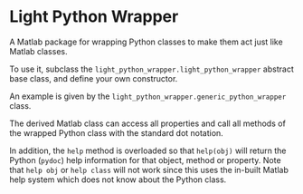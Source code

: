 # Light Python Wrapper

A Matlab package for wrapping Python classes to make them act just like Matlab classes.

To use it, subclass the `light_python_wrapper.light_python_wrapper` abstract base class, and define your own constructor.

An example is given by the `light_python_wrapper.generic_python_wrapper` class.

The derived Matlab class can access all properties and call all methods of the wrapped Python class with the standard dot notation.

In addition, the `help` method is overloaded so that `help(obj)` will return the Python (`pydoc`) help information for that object, method or property.
Note that `help obj` or `help class` will not work since this uses the in-built Matlab help system which does not know about the Python class.
